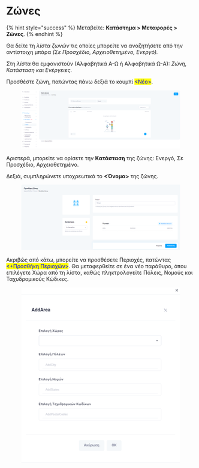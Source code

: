 # Ζώνες

{% hint style="success" %}
Μεταβείτε: **Κατάστημα > Μεταφορές > Ζώνες**.
{% endhint %}

Θα δείτε τη _λίστα ζωνών_ τις οποίες μπορείτε να αναζητήσετε από την αντίστοιχη μπάρα _(Σε Προσχέδιο, Αρχειοθετημένο, Ενεργό)._&#x20;

Στη _λίστα_ θα εμφανιστούν (Αλφαβητικά Α-Ω ή Αλφαβητικά Ω-Α): _Ζώνη, Κατάσταση και Ενέργειες._

Προσθέστε ζώνη, πατώντας πάνω δεξιά το κουμπί <mark style="color:blue;"><Νέο></mark>.&#x20;

<figure><img src="../../.gitbook/assets/ScreenHunter 180.png" alt=""><figcaption></figcaption></figure>

Αριστερά, μπορείτε να ορίσετε την **Κατάσταση** της ζώνης: Ενεργό, Σε Προσχέδιο, Αρχειοθετημένο.

Δεξιά, συμπληρώνετε υποχρεωτικά το **<Όνομα>** της ζώνης.

<figure><img src="../../.gitbook/assets/ScreenHunter 181.png" alt=""><figcaption></figcaption></figure>

Ακριβώς από κάτω, μπορείτε να προσθέσετε Περιοχές, πατώντας <mark style="color:blue;"><+Προσθήκη Περιοχών></mark>. Θα μεταφερθείτε σε ένα νέο παράθυρο, όπου επιλέγετε Χώρα από τη λίστα, καθώς πληκτρολογείτε Πόλεις, Νομούς και Ταχυδρομικούς Κώδικες.&#x20;

<figure><img src="../../.gitbook/assets/ScreenHunter 182.png" alt=""><figcaption></figcaption></figure>
